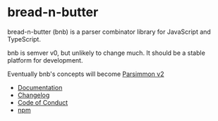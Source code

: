 # bread-n-butter

bread-n-butter (bnb) is a parser combinator library for JavaScript and
TypeScript.

bnb is semver v0, but unlikely to change much. It should be a stable platform for development.

Eventually bnb's concepts will become [Parsimmon v2](https://github.com/jneen/parsimmon/issues/230)

- [Documentation](https://bnb-wavebeem.netlify.app/)
- [Changelog](https://github.com/wavebeem/bread-n-butter/blob/main/CHANGELOG.md)
- [Code of Conduct](https://github.com/wavebeem/bread-n-butter/blob/main/CODE_OF_CONDUCT.md)
- [npm](https://www.npmjs.com/package/bread-n-butter)
